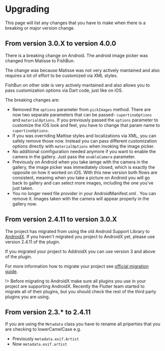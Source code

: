 # Upgrading

This page will list any changes that you have to make when there is a breaking or major version change.

## From version 3.0.X to version 4.0.0

There is a breaking change on Android. The android image picker was changed from Matisse to FishBun.

The change was because Matisse was not very actively mantained and also requires a lot of effort to be customized via XML styles.

FishBun on other side is very actively mantained and also allows you to pass customization options via Dart code, just like on iOS.

The breaking changes are:

- Removed the `options` parameter from `pickImages` method. There are now two separate parameters that can be passed- `cupertinoOptions` and `materialOptions`. If you previously passed the `options` parameter to customize the iOS look and feel, you have to change that param name to `cupertinoOptions`.
- If you was overriding Mattise styles and localizations via XML, you can safely remove those now. Instead you can pass different customization options directly with `materialOptions` when invoking the image picker.
- No additional comfiguration needed anymore if you want to enable the camera in the gallery. Just pass the `enableCamera` parameter.
- Previously on Android when you take iamge with the camera in the gallery, the image picker was immediately closed, which is exactly the opposite on how it worked on iOS. With this new version both flows are consistent, meaning when you take a picture on Android you will go back to gallery and can select more images, including the one you've just taken.
- You no longer need file provider in your AndroidManifest.xml . You can remove it. Images taken with the camera will appear properly in the gallery now.

## From version 2.4.11 to version 3.0.X

The project has migrated from using the old Android Support Library to [AndroidX](https://developer.android.com/jetpack/androidx/). If you haven't migrated you project to AndroidX yet, please use version 2.4.11 of the plugin.

If you migrated your project to AddroidX you can use version 3 and above of the plugin.

For more information how to migrate your project see [official migration guide](https://developer.android.com/jetpack/androidx/migrate).

!> Before migrating to AndroidX make sure all plugins you use in your project are supporting AndroidX. Recently the Flutter team started to migrate all of their plugins, but you should check the rest of the third party plugins you are using.

## From version 2.3.* to 2.4.11

If you are using the `Metadata` class you have to rename all priperties that you are checking to lowerCamelCase e.g.

- Previously `metadata.exif.Artist`
- Now `metadata.exif.artist`
